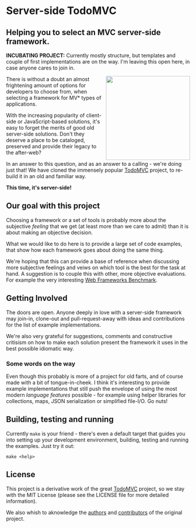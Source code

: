 # Server-side TodoMVC

## Helping you to select an MVC server-side framework.

__INCUBATING PROJECT:__ Currently mostly structure, but templates and couple of first implementations are on the way. I'm leaving this open here, in case anyone cares to join in.

<img align="right" width="230" height="230" src="https://raw.github.com/tastejs/todomvc/gh-pages/media/icon-small.png">

There is without a doubt an almost frightening amount of options for developers to choose from, when selecting a framework for MV\* types of applications.

With the increasing popularity of client-side or JavaScript-based solutions, it's easy to forget the merits of good old server-side solutions. Don't they deserve a place to be cataloged, preserved and provide their legacy to the after-web?

In an answer to this question, and as an answer to a calling - we're doing just that! We have cloned the immensely popular [TodoMVC](http://http://todomvc.com) project, to re-build it in an old and familiar way.

__This time, it's server-side!__

## Our goal with this project

Choosing a framework or a set of tools is probably more about the subjective _feeling_ that we get (at least more than we care to admit) than it is about making an objective decision.

What we would like to do here is to provide a large set of code examples, that show how each framework goes about doing the same thing.

We're hoping that this can provide a base of reference when discussing more subjective feelings and veiws on which tool is the best for the task at hand. A suggestion is to couple this with other, more objective evaluations. For example the very interesting [Web Frameworks Benchmark](https://github.com/TechEmpower/FrameworkBenchmarks).

## Getting Involved

The doors are open. Anyone deeply in love with a server-side framework may join-in, clone-out and pull-request-away with ideas and contributions for the list of example implementations.

We're also very grateful for suggestions, comments and constructive critisism on how to make each solution present the framework it uses in the best possible idiomatic way.

### Some words on the way

Even though this probably is more of a project for old farts, and of course made with a bit of tongue-in-cheek. I think it's interesting to provide example implementations that still push the envelope of using the most modern _language features_ possible - for example using helper libraries for collections, maps, JSON serialization or simplified file-I/O. Go nuts!

## Building, testing and running

Currently `make` is your friend - there's even a default target that guides you into setting up your development environment, building, testing and running the examples. Just try it out:

    make <help>

## License

This project is a derivative work of the great [TodoMVC](http://http://todomvc.com) project, so we stay with the MIT License (please see the LICENSE file for more detailed information).

We also whish to aknowledge the [authors](https://github.com/tastejs/todomvc/blob/gh-pages/readme.md#team) and [contributors](https://github.com/tastejs/todomvc/graphs/contributors) of the original project.
